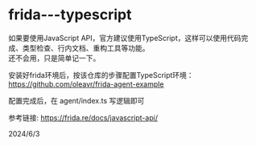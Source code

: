 # frida---typescript

如果要使用JavaScript API，官方建议使用TypeScript，这样可以使用代码完成、类型检查、行内文档、重构工具等功能。  
还不会用，只是简单记一下。  

安装好frida环境后，按该仓库的步骤配置TypeScript环境：  
https://github.com/oleavr/frida-agent-example  

配置完成后，在 agent/index.ts 写逻辑即可  


参考链接: https://frida.re/docs/javascript-api/  


2024/6/3  
